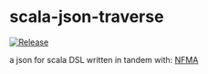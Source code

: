 # scala-json-traverse

[![Release](https://img.shields.io/github/release/lolboxen/scala-json-traverse.svg?label=JitPack%20Maven)](https://jitpack.io/#lolboxen/scala-json-traverse/3.0.3)

a json for scala DSL written in tandem with: [NFMA](https://github.com/nfma)